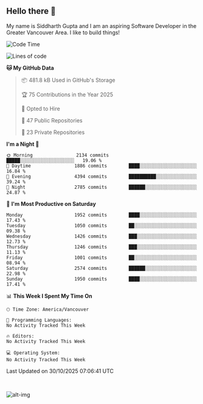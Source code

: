 ## Hello there :wave:

My name is Siddharth Gupta and I am an aspiring Software Developer in the Greater Vancouver Area. I like to build things!

<!-- ![gif](https://github.com/siddg97/siddg97/blob/master/dino.gif) -->

<!--START_SECTION:waka-->
![Code Time](http://img.shields.io/badge/Code%20Time-2%2C120%20hrs%208%20mins-blue)

![Lines of code](https://img.shields.io/badge/From%20Hello%20World%20I%27ve%20Written-15.8%20million%20lines%20of%20code-blue)

**🐱 My GitHub Data** 

> 📦 481.8 kB Used in GitHub's Storage 
 > 
> 🏆 75 Contributions in the Year 2025
 > 
> 💼 Opted to Hire
 > 
> 📜 47 Public Repositories 
 > 
> 🔑 23 Private Repositories 
 > 
**I'm a Night 🦉** 

```text
🌞 Morning                2134 commits        █████░░░░░░░░░░░░░░░░░░░░   19.06 % 
🌆 Daytime                1886 commits        ████░░░░░░░░░░░░░░░░░░░░░   16.84 % 
🌃 Evening                4394 commits        ██████████░░░░░░░░░░░░░░░   39.24 % 
🌙 Night                  2785 commits        ██████░░░░░░░░░░░░░░░░░░░   24.87 % 
```
📅 **I'm Most Productive on Saturday** 

```text
Monday                   1952 commits        ████░░░░░░░░░░░░░░░░░░░░░   17.43 % 
Tuesday                  1050 commits        ██░░░░░░░░░░░░░░░░░░░░░░░   09.38 % 
Wednesday                1426 commits        ███░░░░░░░░░░░░░░░░░░░░░░   12.73 % 
Thursday                 1246 commits        ███░░░░░░░░░░░░░░░░░░░░░░   11.13 % 
Friday                   1001 commits        ██░░░░░░░░░░░░░░░░░░░░░░░   08.94 % 
Saturday                 2574 commits        ██████░░░░░░░░░░░░░░░░░░░   22.98 % 
Sunday                   1950 commits        ████░░░░░░░░░░░░░░░░░░░░░   17.41 % 
```


📊 **This Week I Spent My Time On** 

```text
🕑︎ Time Zone: America/Vancouver

💬 Programming Languages: 
No Activity Tracked This Week

🔥 Editors: 
No Activity Tracked This Week

💻 Operating System: 
No Activity Tracked This Week
```


 Last Updated on 30/10/2025 07:06:41 UTC
<!--END_SECTION:waka-->

<br>

![alt-img](https://github-readme-stats.vercel.app/api?username=siddg97&count_private=true&theme=nightowl&show_icons=true)

